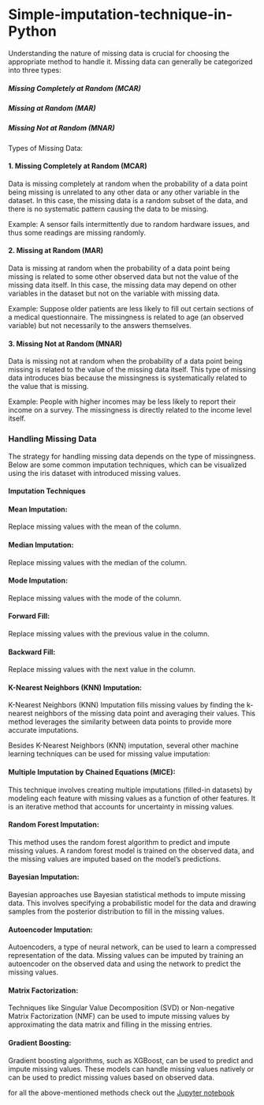 # Simple-imputation-technique-in-Python

Understanding the nature of missing data is crucial for choosing the appropriate method to handle it. Missing data can generally be categorized into three types:

##### Missing Completely at Random (MCAR)
##### Missing at Random (MAR)
##### Missing Not at Random (MNAR)

Types of Missing Data:


#### 1. Missing Completely at Random (MCAR)
Data is missing completely at random when the probability of a data point being missing is unrelated to any other data or any other variable in the dataset. In this case, the missing data is a random subset of the data, and there is no systematic pattern causing the data to be missing.

Example: A sensor fails intermittently due to random hardware issues, and thus some readings are missing randomly.

#### 2. Missing at Random (MAR)
Data is missing at random when the probability of a data point being missing is related to some other observed data but not the value of the missing data itself. In this case, the missing data may depend on other variables in the dataset but not on the variable with missing data.

Example: Suppose older patients are less likely to fill out certain sections of a medical questionnaire. The missingness is related to age (an observed variable) but not necessarily to the answers themselves.
#### 3. Missing Not at Random (MNAR)
Data is missing not at random when the probability of a data point being missing is related to the value of the missing data itself. This type of missing data introduces bias because the missingness is systematically related to the value that is missing.

Example: People with higher incomes may be less likely to report their income on a survey. The missingness is directly related to the income level itself.

### Handling Missing Data
The strategy for handling missing data depends on the type of missingness. Below are some common imputation techniques, which can be visualized using the iris dataset with introduced missing values.

#### Imputation Techniques

#### Mean Imputation:

Replace missing values with the mean of the column.

#### Median Imputation: 

Replace missing values with the median of the column.

#### Mode Imputation: 

Replace missing values with the mode of the column.



#### Forward Fill:

Replace missing values with the previous value in the column.



#### Backward Fill:

Replace missing values with the next value in the column.



#### K-Nearest Neighbors (KNN) Imputation:

K-Nearest Neighbors (KNN) Imputation fills missing values by finding the k-nearest neighbors of the missing data point and averaging their values. This method leverages the similarity between data points to provide more accurate imputations.

Besides K-Nearest Neighbors (KNN) imputation, several other machine learning techniques can be used for missing value imputation:

#### Multiple Imputation by Chained Equations (MICE): 
This technique involves creating multiple imputations (filled-in datasets) by modeling each feature with missing values as a function of other features. It is an iterative method that accounts for uncertainty in missing values.

#### Random Forest Imputation: 
This method uses the random forest algorithm to predict and impute missing values. A random forest model is trained on the observed data, and the missing values are imputed based on the model’s predictions.

#### Bayesian Imputation:
Bayesian approaches use Bayesian statistical methods to impute missing data. This involves specifying a probabilistic model for the data and drawing samples from the posterior distribution to fill in the missing values.

#### Autoencoder Imputation: 
Autoencoders, a type of neural network, can be used to learn a compressed representation of the data. Missing values can be imputed by training an autoencoder on the observed data and using the network to predict the missing values.

#### Matrix Factorization:
Techniques like Singular Value Decomposition (SVD) or Non-negative Matrix Factorization (NMF) can be used to impute missing values by approximating the data matrix and filling in the missing entries.

#### Gradient Boosting:
Gradient boosting algorithms, such as XGBoost, can be used to predict and impute missing values. These models can handle missing values natively or can be used to predict missing values based on observed data.

for all the above-mentioned methods check out the [Jupyter notebook](https://github.com/BhadraNivedita/Simple-imputation-technique-in-Python/blob/main/Simple%20imputation%20technique.ipynb)

